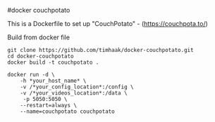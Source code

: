 #docker couchpotato

This is a Dockerfile to set up "CouchPotato" - (https://couchpota.to/)

Build from docker file

```
git clone https://github.com/timhaak/docker-couchpotato.git
cd docker-couchpotato
docker build -t couchpotato .
```

```
docker run -d \
    -h *your_host_name* \
    -v /*your_config_location*:/config \
    -v /*your_videos_location*:/data \
     -p 5050:5050 \
    --restart=always \
    --name=couchpotato couchpotato
```
